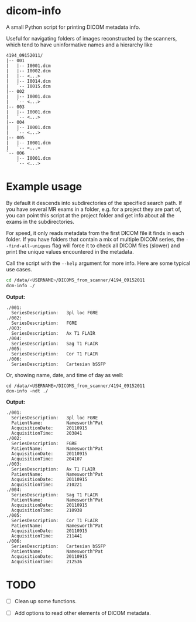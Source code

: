 dicom-info
==========

A small Python script for printing DICOM metadata info.

Useful for navigating folders of images reconstructed by the scanners,
which tend to have uninformative names and a hierarchy like

```
4194_09152011/
|-- 001
|   |-- I0001.dcm
|   |-- I0002.dcm
|   |-- <...>
|   |-- I0014.dcm
|   `-- I0015.dcm
|-- 002
|   |-- I0001.dcm
|   `-- <...>
|-- 003
|   |-- I0001.dcm
|   `-- <...>
|-- 004
|   |-- I0001.dcm
|   `-- <...>
|-- 005
|   |-- I0001.dcm
|   `-- <...>
`-- 006
    |-- I0001.dcm
    `-- <...>
```    
    
    
Example usage
=============

By default it descends into subdirectories of the specified search path. If
you have several MR exams in a folder, e.g. for a project they are part of,
you can point this script at the project folder and get info about all the
exams in the subdirectories.

For speed, it only reads metadata from the first DICOM file it finds
in each folder. If you have folders that contain a mix of multiple DICOM
series, the `--find-all-uniques` flag will force it to check all DICOM
files (slower) and print the unique values encountered in the metadata.

Call the script with the `--help` argument for more info. Here are
some typical use cases.

```bash
cd /data/<USERNAME>/DICOMS_from_scanner/4194_09152011
dcm-info ./
```

**Output:**
```
./001:
  SeriesDescription:   3pl loc FGRE
./002:
  SeriesDescription:   FGRE
./003:
  SeriesDescription:   Ax T1 FLAIR
./004:
  SeriesDescription:   Sag T1 FLAIR
./005:
  SeriesDescription:   Cor T1 FLAIR
./006:
  SeriesDescription:   Cartesian bSSFP

```

Or, showing name, date, and time of day as well:
```
cd /data/<USERNAME>/DICOMS_from_scanner/4194_09152011
dcm-info -ndt ./
```
**Output:**
```
./001:
  SeriesDescription:   3pl loc FGRE
  PatientName:         Namesworth^Pat
  AcquisitionDate:     20110915
  AcquisitionTime:     203841
./002:
  SeriesDescription:   FGRE
  PatientName:         Namesworth^Pat
  AcquisitionDate:     20110915
  AcquisitionTime:     204107
./003:
  SeriesDescription:   Ax T1 FLAIR
  PatientName:         Namesworth^Pat
  AcquisitionDate:     20110915
  AcquisitionTime:     210221
./004:
  SeriesDescription:   Sag T1 FLAIR
  PatientName:         Namesworth^Pat
  AcquisitionDate:     20110915
  AcquisitionTime:     210938
./005:
  SeriesDescription:   Cor T1 FLAIR
  PatientName:         Namesworth^Pat
  AcquisitionDate:     20110915
  AcquisitionTime:     211441
./006:
  SeriesDescription:   Cartesian bSSFP
  PatientName:         Namesworth^Pat
  AcquisitionDate:     20110915
  AcquisitionTime:     212536
```


TODO
====

- [ ] Clean up some functions.
- [ ] Add options to read other elements of DICOM metadata.

       
